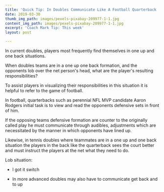 ```yaml
---
title: 'Quick Tip: In Doubles Communicate Like A Football Quarterback '
date: 2019-03-30
thumb_img_path: images/pexels-pixabay-209977-1-1.jpg
content_img_path: images/pexels-pixabay-209977-1-1.jpg
excerpt: 'Coach Mark Tip: This week'
layout: post

---
```


In current doubles, players most frequently find themselves in one up and one back situations.

When doubles teams are in a one up one back formation, and the opponents lob over the net person's head, what are the player's resulting responsibilities?

To assist players in visualizing their responsibilities in this situation it is helpful to refer to the game of football. 

In football, quarterbacks such as perennial NFL MVP candidate Aaron Rodgers initial task is to view and read the opponents defensive sets in front of him. 

If the opposing teams defensive formation are counter to the originally called play he must communicate through audibles, adjustments which are necessitated by the manner in which opponents have lined up.

Likewise, in tennis doubles where teammates are in a one up and one back situation the players in the back like the quarterback sees the court better and must instruct the players at the net what they need to do.

Lob situation:

  
 

* I got it switch

  
 

* In more advanced doubles may also have to communicate get back and to up